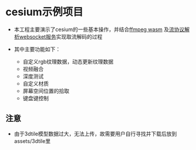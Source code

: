 # cesium示例项目
* 本工程主要演示了cesium的一些基本操作，并结合[ffmpeg wasm](https://github.com/huweijian5/wasm-video-player) 及[流协议解析websocket服务](https://github.com/huweijian5/WebSocketStreamProtocolParseServer)实现取流解码的过程

* 其中主要功能如下：
    * 自定义rgb纹理数据，动态更新纹理数据
    * 视频融合
    * 深度测试
    * 自定义材质
    * 屏幕空间位置的拾取
    * 键盘键控制

## 注意
* 由于3dtile模型数据过大，无法上传，故需要用户自行寻找并下载后放到assets/3dtile里